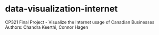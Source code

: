 # data-visualization-internet
CP321 Final Project - Visualize the Internet usage of Canadian Businesses
Authors: Chandra Keerthi, Connor Hagen
